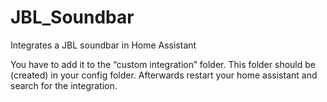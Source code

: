 # JBL_Soundbar

Integrates a JBL soundbar in Home Assistant


You have to add it to the “custom integration” folder. This folder should be (created) in your config folder. Afterwards restart your home assistant and search for the integration.
